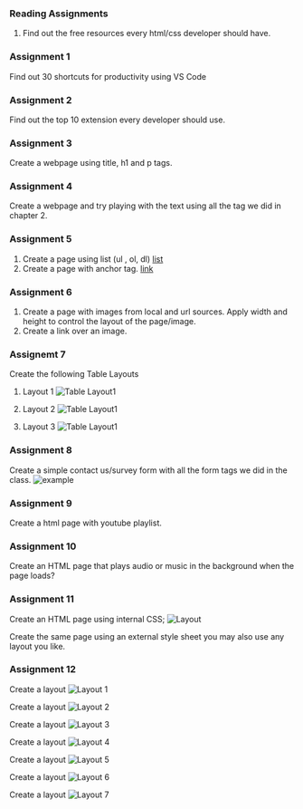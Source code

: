 ### Reading Assignments

1. Find out the free resources every html/css developer should have.

### Assignment 1

Find out 30 shortcuts for productivity using VS Code

### Assignment 2

Find out the top 10 extension every developer should use.

### Assignment 3

Create a webpage using title, h1 and p tags.

### Assignment 4

Create a webpage and try playing with the text using all the tag we did in chapter 2.

### Assignment 5

1. Create a page using list (ul , ol, dl) [list](https://www.w3schools.com/html/html_lists.asp)
2. Create a page with anchor tag. [link](https://www.w3schools.com/html/html_links.asp)


### Assignment 6

1. Create a page with images from local and url sources. Apply width and height to control the layout of the page/image.
2. Create a link over an image.

### Assignemt 7
Create the following Table Layouts

1.  Layout 1
![Table Layout1](/assets/tables_layout/Layout_1.png)

2.  Layout 2
![Table Layout1](/assets/tables_layout/Layout_2.png)

3.  Layout 3
![Table Layout1](/assets/tables_layout/Layout_3.png)

### Assignment 8

Create a simple contact us/survey form with all the form tags we did in the class.
![example](/assets/form/form_layout_01.png)

### Assignment 9

Create a html page with youtube playlist.

### Assignment 10

Create an HTML page that plays audio or music in the background when the page loads?

### Assignment 11

Create an HTML page using internal CSS;
![Layout](/assets/css-layout.png)

Create the same page using an external style sheet you may also use any layout you like.

### Assignment 12

Create a layout
![Layout 1](/assets/layouts/Invitation.JPG)

Create a layout
![Layout 2](/assets/layouts/Landing-Page.JPG)

Create a layout
![Layout 3](/assets/layouts/Layout-1.JPG)

Create a layout
![Layout 4](/assets/layouts/Layout-2.JPG)

Create a layout
![Layout 5](/assets/layouts/Layout-3.JPG)

Create a layout
![Layout 6](/assets/layouts/Layout-4.JPG)

Create a layout
![Layout 7](/assets/layouts/Layout-5.JPG)